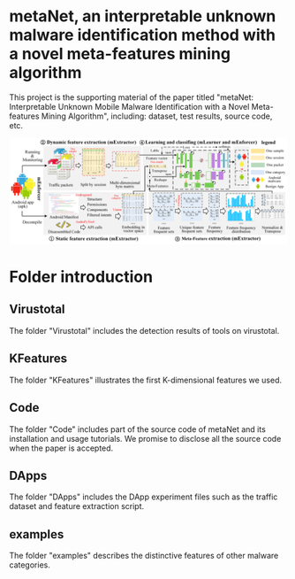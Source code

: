 # metaNet, an interpretable unknown malware identification method with a novel meta-features mining algorithm
This project is the supporting material of the paper titled "metaNet: Interpretable Unknown Mobile Malware Identification with a Novel Meta-features Mining Algorithm", including: dataset, test results, source code, etc.

<img src="./overviewer.png" alt="Logo" width="1000"/>

# Folder introduction

## Virustotal
The folder "Virustotal" includes the detection results of tools on virustotal.

## KFeatures
The folder "KFeatures" illustrates the first K-dimensional features we used.

## Code
The folder "Code" includes part of the source code of metaNet and its installation and usage tutorials. We promise to disclose all the source code when the paper is accepted.

## DApps

The folder "DApps" includes the DApp experiment files such as the traffic dataset and feature extraction script.

## examples

The folder "examples" describes the distinctive features of other malware categories.

